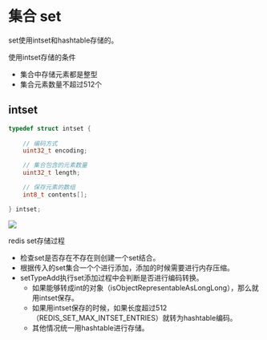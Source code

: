# 集合 set

set使用intset和hashtable存储的。

使用intset存储的条件

- 集合中存储元素都是整型
- 集合元素数量不超过512个

## intset

```c
typedef struct intset {
    
    // 编码方式
    uint32_t encoding;

    // 集合包含的元素数量
    uint32_t length;

    // 保存元素的数组
    int8_t contents[];

} intset;
```

![](/uploads/upload_edff2390cf3c5488f480cbad27512fe1.png)


redis set存储过程

- 检查set是否存在不存在则创建一个set结合。
- 根据传入的set集合一个个进行添加，添加的时候需要进行内存压缩。
- setTypeAdd执行set添加过程中会判断是否进行编码转换。
    - 如果能够转成int的对象（isObjectRepresentableAsLongLong），那么就用intset保存。
    - 如果用intset保存的时候，如果长度超过512（REDIS_SET_MAX_INTSET_ENTRIES）就转为hashtable编码。
    - 其他情况统一用hashtable进行存储。